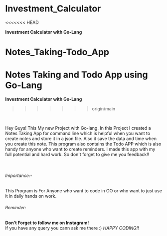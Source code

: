 # Investment_Calculator
<<<<<<< HEAD

<b>Investment Calculator with Go-Lang </b>
# Notes_Taking-Todo_App

<b>Notes Taking and Todo App using Go-Lang</b>
=======
<b>Investment Calculator with Go-Lang</b>
>>>>>>> origin/main
<br>
<p>   Hey Guys! 
This My new Project with Go-lang. In this Project I created a Notes Taking App for command line which is helpful when you want to create notes and store it in a json file. Also it save the data and time when you create this note. This program also contains the Todo APP which is also handy for anyone who want to create reminders. I made this app with my full potential and hard work. So don't forget to give me you feedback!!</p>
<br>
<h6>Importance:- </h6>
    <p> This Program is For Anyone who want to code in GO or who want to just use it in daily hands on work.</p>
<h6>Reminder:</h6>
<p>
    <b>Don't Forget to follow me on Instagram!</b>
    <br>
    If you have any query you cann ask me there :)
<i>HAPPY CODING!!</i>
</p>
